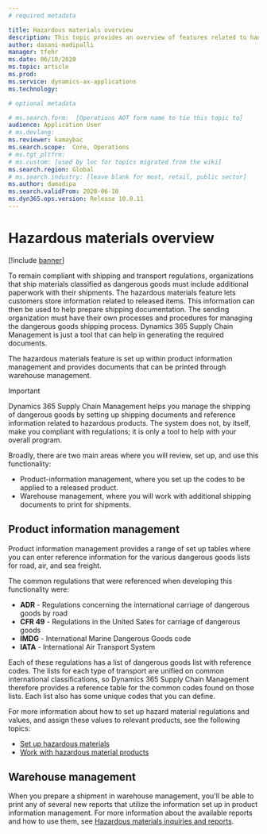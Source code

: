 ```yaml
---
# required metadata

title: Hazardous materials overview
description: This topic provides an overview of features related to handling and documenting hazardous materials during product-information management and warehouse management
author: dasani-madipalli
manager: tfehr
ms.date: 06/10/2020
ms.topic: article
ms.prod: 
ms.service: dynamics-ax-applications
ms.technology: 

# optional metadata

# ms.search.form:  [Operations AOT form name to tie this topic to]
audience: Application User
# ms.devlang: 
ms.reviewer: kamaybac
ms.search.scope:  Core, Operations
# ms.tgt_pltfrm: 
# ms.custom: [used by loc for topics migrated from the wiki]
ms.search.region: Global
# ms.search.industry: [leave blank for most, retail, public sector]
ms.author: damadipa
ms.search.validFrom: 2020-06-10
ms.dyn365.ops.version: Release 10.0.11
---
```


# Hazardous materials overview

[!include [banner](../includes/banner.md)]

To remain compliant with shipping and transport regulations, organizations that ship materials classified as dangerous goods must include additional paperwork with their shipments. The hazardous materials feature lets customers store information related to released items. This information can then be used to help prepare shipping documentation. The sending organization must have their own processes and procedures for managing the dangerous goods shipping process. Dynamics 365 Supply Chain Management is just a tool that can help in generating the required documents.

The hazardous materials feature is set up within product information management and provides documents that can be printed through warehouse management.

> [!IMPORTANT]
> Dynamics 365 Supply Chain Management helps you manage the shipping of dangerous goods by setting up shipping documents and reference information related to hazardous products. The system does not, by itself, make you compliant with regulations; it is only a tool to help with your overall program.

Broadly, there are two main areas where you will review, set up, and use this functionality:

- Product-information management, where you set up the codes to be applied to a released product.
- Warehouse management, where you will work with additional shipping documents to print for shipments.

## Product information management

Product information management provides a range of set up tables where you can enter reference information for the various dangerous goods lists for road, air, and sea freight.

 The common regulations that were referenced when developing this functionality were:

- **ADR** - Regulations concerning the international carriage of dangerous goods by road
- **CFR 49** - Regulations in the United Sates for carriage of dangerous goods
- **IMDG** - International Marine Dangerous Goods code
- **IATA** - International Air Transport System

Each of these regulations has a list of dangerous goods list with reference codes. The lists for each type of transport are unified on common international classifications, so Dynamics 365 Supply Chain Management therefore provides a reference table for the common codes found on those lists. Each list also has some unique codes that you can define.

For more information about how to set up hazard material regulations and values, and assign these values to relevant products, see the following topics:

- [Set up hazardous materials](hazmat-setup.md)
- [Work with hazardous material products](hazmat-items.md)

## Warehouse management

When you prepare a shipment in warehouse management, you'll be able to print any of several new reports that utilize the information set up in product information management. For more information about the available reports and how to use them, see [Hazardous materials inquiries and reports](hazmat-reports.md).